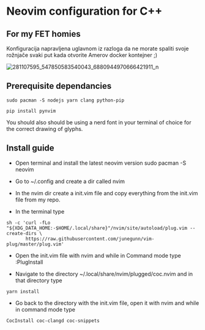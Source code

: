 # Neovim configuration for C++

## For my FET homies

Konfiguracija napravljena uglavnom iz razloga da ne morate spaliti svoje rožnjače svaki put kada otvorite Amerov docker kontejner ;)

![281107595_547850583540043_6880944970666421911_n](https://user-images.githubusercontent.com/104562710/170366724-51915ac6-a859-4743-acba-a9745b765db7.png)

## Prerequisite dependancies
  
```
sudo pacman -S nodejs yarn clang python-pip
```
```
pip install pynvim
```

You should also should be using a nerd font in your terminal of choice for the correct drawing of glyphs.

## Install guide

- Open terminal and install the latest neovim version 
sudo pacman -S neovim

- Go to ~/.config and create a dir called nvim

- In the nvim dir create a init.vim file and copy everything from the init.vim file from my repo.

- In the terminal type
```
sh -c 'curl -fLo "${XDG_DATA_HOME:-$HOME/.local/share}"/nvim/site/autoload/plug.vim --create-dirs \
       https://raw.githubusercontent.com/junegunn/vim-plug/master/plug.vim'
```
       
- Open the init.vim file with nvim and while in Command mode type :PlugInstall

- Navigate to the directory ~/.local/share/nvim/plugged/coc.nvim and in that directory type
 ```
 yarn install
 ```

- Go back to the directory with the init.vim file, open it with nvim and while in command mode type 
```
CocInstall coc-clangd coc-snippets

```
